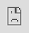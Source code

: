 <html>
  <head>
    <meta name="viewport" content="width=device-width, initial-scale=1.0, maximum-scale=1.0, user-scalable=0">
    <title>Reading Text 1 </title>
    <script async src="https://tally.so/widgets/embed.js"></script>
    <style type="text/css">
      html { margin: 0; height: 100%; overflow: hidden; }
      iframe { position: absolute; top: 0; right: 0; bottom: 0; left: 0; border: 0; }
    </style>
  </head>
  <body>
    <iframe src="https://tally.so/r/wgra5P?transparentBackground=1" width="100%" height="100%" frameborder="0" marginwidth="0" marginheight="0" title="Reading Text 1"></iframe>
  </body>
</html>
